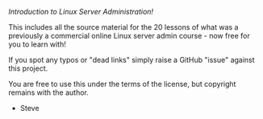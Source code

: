 
*Introduction to Linux Server Administration!*

This includes all the source material for the 20 lessons of what was a previously a commercial online Linux server admin course - now free for you to learn with!

If you spot any typos or "dead links" simply raise a GitHub "issue" against this project.

You are free to use this under the terms of the license, but copyright remains with the author.
  
 - Steve
